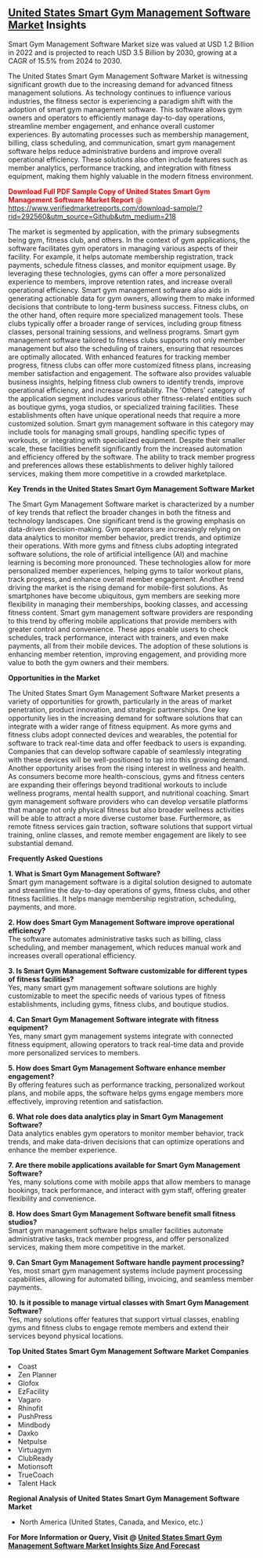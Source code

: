 <h2><a href="https://www.verifiedmarketreports.com/download-sample/?rid=292560&amp;utm_source=Github&amp;utm_medium=218" target="_blank">United States Smart Gym Management Software Market</a> Insights</h2><p>Smart Gym Management Software Market size was valued at USD 1.2 Billion in 2022 and is projected to reach USD 3.5 Billion by 2030, growing at a CAGR of 15.5% from 2024 to 2030.</p><p><p>The United States Smart Gym Management Software Market is witnessing significant growth due to the increasing demand for advanced fitness management solutions. As technology continues to influence various industries, the fitness sector is experiencing a paradigm shift with the adoption of smart gym management software. This software allows gym owners and operators to efficiently manage day-to-day operations, streamline member engagement, and enhance overall customer experiences. By automating processes such as membership management, billing, class scheduling, and communication, smart gym management software helps reduce administrative burdens and improve overall operational efficiency. These solutions also often include features such as member analytics, performance tracking, and integration with fitness equipment, making them highly valuable in the modern fitness environment. <p><span class=""><span style="color: #ff0000;"><strong>Download Full PDF Sample Copy of United States Smart Gym Management Software Market Report</strong> @ </span><a href="https://www.verifiedmarketreports.com/download-sample/?rid=292560&amp;utm_source=Github&amp;utm_medium=218" target="_blank">https://www.verifiedmarketreports.com/download-sample/?rid=292560&amp;utm_source=Github&amp;utm_medium=218</a></span></p> The market is segmented by application, with the primary subsegments being gym, fitness club, and others. In the context of gym applications, the software facilitates gym operators in managing various aspects of their facility. For example, it helps automate membership registration, track payments, schedule fitness classes, and monitor equipment usage. By leveraging these technologies, gyms can offer a more personalized experience to members, improve retention rates, and increase overall operational efficiency. Smart gym management software also aids in generating actionable data for gym owners, allowing them to make informed decisions that contribute to long-term business success. Fitness clubs, on the other hand, often require more specialized management tools. These clubs typically offer a broader range of services, including group fitness classes, personal training sessions, and wellness programs. Smart gym management software tailored to fitness clubs supports not only member management but also the scheduling of trainers, ensuring that resources are optimally allocated. With enhanced features for tracking member progress, fitness clubs can offer more customized fitness plans, increasing member satisfaction and engagement. The software also provides valuable business insights, helping fitness club owners to identify trends, improve operational efficiency, and increase profitability. The 'Others' category of the application segment includes various other fitness-related entities such as boutique gyms, yoga studios, or specialized training facilities. These establishments often have unique operational needs that require a more customized solution. Smart gym management software in this category may include tools for managing small groups, handling specific types of workouts, or integrating with specialized equipment. Despite their smaller scale, these facilities benefit significantly from the increased automation and efficiency offered by the software. The ability to track member progress and preferences allows these establishments to deliver highly tailored services, making them more competitive in a crowded marketplace. <p><strong>Key Trends in the United States Smart Gym Management Software Market</strong></p> The Smart Gym Management Software market is characterized by a number of key trends that reflect the broader changes in both the fitness and technology landscapes. One significant trend is the growing emphasis on data-driven decision-making. Gym operators are increasingly relying on data analytics to monitor member behavior, predict trends, and optimize their operations. With more gyms and fitness clubs adopting integrated software solutions, the role of artificial intelligence (AI) and machine learning is becoming more pronounced. These technologies allow for more personalized member experiences, helping gyms to tailor workout plans, track progress, and enhance overall member engagement. Another trend driving the market is the rising demand for mobile-first solutions. As smartphones have become ubiquitous, gym members are seeking more flexibility in managing their memberships, booking classes, and accessing fitness content. Smart gym management software providers are responding to this trend by offering mobile applications that provide members with greater control and convenience. These apps enable users to check schedules, track performance, interact with trainers, and even make payments, all from their mobile devices. The adoption of these solutions is enhancing member retention, improving engagement, and providing more value to both the gym owners and their members. <p><strong>Opportunities in the Market</strong></p> The United States Smart Gym Management Software Market presents a variety of opportunities for growth, particularly in the areas of market penetration, product innovation, and strategic partnerships. One key opportunity lies in the increasing demand for software solutions that can integrate with a wider range of fitness equipment. As more gyms and fitness clubs adopt connected devices and wearables, the potential for software to track real-time data and offer feedback to users is expanding. Companies that can develop software capable of seamlessly integrating with these devices will be well-positioned to tap into this growing demand. Another opportunity arises from the rising interest in wellness and health. As consumers become more health-conscious, gyms and fitness centers are expanding their offerings beyond traditional workouts to include wellness programs, mental health support, and nutritional coaching. Smart gym management software providers who can develop versatile platforms that manage not only physical fitness but also broader wellness activities will be able to attract a more diverse customer base. Furthermore, as remote fitness services gain traction, software solutions that support virtual training, online classes, and remote member engagement are likely to see substantial demand. <p><strong>Frequently Asked Questions</strong></p> <p><strong>1. What is Smart Gym Management Software?</strong><br> Smart gym management software is a digital solution designed to automate and streamline the day-to-day operations of gyms, fitness clubs, and other fitness facilities. It helps manage membership registration, scheduling, payments, and more.</p> <p><strong>2. How does Smart Gym Management Software improve operational efficiency?</strong><br> The software automates administrative tasks such as billing, class scheduling, and member management, which reduces manual work and increases overall operational efficiency.</p> <p><strong>3. Is Smart Gym Management Software customizable for different types of fitness facilities?</strong><br> Yes, many smart gym management software solutions are highly customizable to meet the specific needs of various types of fitness establishments, including gyms, fitness clubs, and boutique studios.</p> <p><strong>4. Can Smart Gym Management Software integrate with fitness equipment?</strong><br> Yes, many smart gym management systems integrate with connected fitness equipment, allowing operators to track real-time data and provide more personalized services to members.</p> <p><strong>5. How does Smart Gym Management Software enhance member engagement?</strong><br> By offering features such as performance tracking, personalized workout plans, and mobile apps, the software helps gyms engage members more effectively, improving retention and satisfaction.</p> <p><strong>6. What role does data analytics play in Smart Gym Management Software?</strong><br> Data analytics enables gym operators to monitor member behavior, track trends, and make data-driven decisions that can optimize operations and enhance the member experience.</p> <p><strong>7. Are there mobile applications available for Smart Gym Management Software?</strong><br> Yes, many solutions come with mobile apps that allow members to manage bookings, track performance, and interact with gym staff, offering greater flexibility and convenience.</p> <p><strong>8. How does Smart Gym Management Software benefit small fitness studios?</strong><br> Smart gym management software helps smaller facilities automate administrative tasks, track member progress, and offer personalized services, making them more competitive in the market.</p> <p><strong>9. Can Smart Gym Management Software handle payment processing?</strong><br> Yes, most smart gym management systems include payment processing capabilities, allowing for automated billing, invoicing, and seamless member payments.</p> <p><strong>10. Is it possible to manage virtual classes with Smart Gym Management Software?</strong><br> Yes, many solutions offer features that support virtual classes, enabling gyms and fitness clubs to engage remote members and extend their services beyond physical locations.</p></p><p><strong>Top United States Smart Gym Management Software Market Companies</strong></p><div data-test-id=""><p><li>Coast</li><li> Zen Planner</li><li> Glofox</li><li> EzFacility</li><li> Vagaro</li><li> Rhinofit</li><li> PushPress</li><li> Mindbody</li><li> Daxko</li><li> Netpulse</li><li> Virtuagym</li><li> ClubReady</li><li> Motionsoft</li><li> TrueCoach</li><li> Talent Hack</li></p><div><strong>Regional Analysis of&nbsp;United States Smart Gym Management Software Market</strong></div><ul><li dir="ltr"><p dir="ltr">North America&nbsp;(United States, Canada, and Mexico, etc.)</p></li></ul><p><strong>For More Information or Query, Visit @&nbsp;</strong><strong><a href="https://www.verifiedmarketreports.com/product/smart-gym-management-software-market/?utm_source=Github&amp;utm_medium=218" target="_blank">United States Smart Gym Management Software Market Insights Size And Forecast</a></strong></p></div>
